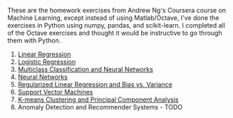 These are the homework exercises from Andrew Ng's Coursera course on
Machine Learning, except instead of using Matlab/Octave, I've done the
exercises in Python using numpy, pandas, and scikit-learn. I completed
all of the Octave exercises and thought it would be instructive to go
through them with Python.

1. [Linear Regression](https://github.com/wesbarnett/MachineLearning/tree/master/ex1) 
2. [Logistic Regression](https://github.com/wesbarnett/MachineLearning/tree/master/ex2)
3. [Multiclass Classification and Neural Networks](https://github.com/wesbarnett/MachineLearning/tree/master/ex3)
4. [Neural Networks](https://github.com/wesbarnett/MachineLearning/tree/master/ex4)
5. [Regularized Linear Regression and Bias vs. Variance](https://github.com/wesbarnett/MachineLearning/tree/master/ex5)
6. [Support Vector Machines](https://github.com/wesbarnett/MachineLearning/tree/master/ex6)
7. [K-means Clustering and Principal Component Analysis](https://github.com/wesbarnett/MachineLearning/tree/master/ex7)
8. Anomaly Detection and Recommender Systems - TODO
